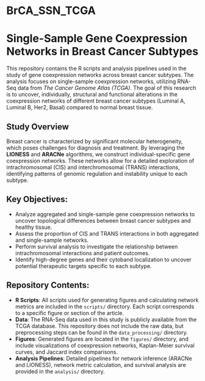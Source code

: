 # BrCA_SSN_TCGA

# Single-Sample Gene Coexpression Networks in Breast Cancer Subtypes

This repository contains the R scripts and analysis pipelines used in the study of gene coexpression networks across breast cancer subtypes. The analysis focuses on single-sample coexpression networks, utilizing RNA-Seq data from *The Cancer Genome Atlas (TCGA)*. The goal of this research is to uncover, individually, structural and functional alterations in the coexpression networks of different breast cancer subtypes (Luminal A, Luminal B, Her2, Basal) compared to normal breast tissue.

## Study Overview
Breast cancer is characterized by significant molecular heterogeneity, which poses challenges for diagnosis and treatment. By leveraging the **LIONESS** and **ARACNe** algorithms, we construct individual-specific gene coexpression networks. These networks allow for a detailed exploration of intrachromosomal (CIS) and interchromosomal (TRANS) interactions, identifying patterns of genomic regulation and instability unique to each subtype.

## Key Objectives:
- Analyze aggregated and single-sample gene coexpression networks to uncover topological differences between breast cancer subtypes and healthy tissue.
- Assess the proportion of CIS and TRANS interactions in both aggregated and single-sample networks.
- Perform survival analysis to investigate the relationship between intrachromosomal interactions and patient outcomes.
- Identify high-degree genes and their cytoband localization to uncover potential therapeutic targets specific to each subtype.

## Repository Contents:
- **R Scripts**: All scripts used for generating figures and calculating network metrics are included in the `scripts/` directory. Each script corresponds to a specific figure or section of the article.
- **Data**: The RNA-Seq data used in this study is publicly available from the TCGA database. This repository does not include the raw data, but preprocessing steps can be found in the `data_processing/` directory.
- **Figures**: Generated figures are located in the `figures/` directory, and include visualizations of coexpression networks, Kaplan-Meier survival curves, and Jaccard index comparisons.
- **Analysis Pipelines**: Detailed pipelines for network inference (ARACNe and LIONESS), network metric calculation, and survival analysis are provided in the `analysis/` directory.

